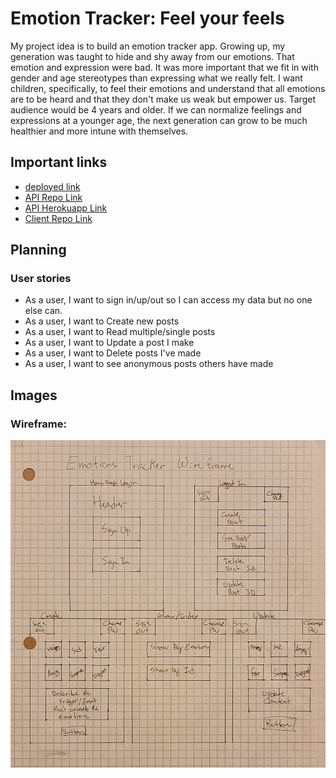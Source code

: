 # Emotion Tracker: Feel your feels

My project idea is to build an emotion tracker app. Growing up, my generation was taught to hide and shy away from our emotions. That emotion and expression were bad. It was more important that we fit in with gender and age stereotypes than expressing what we really felt. I want children, specifically, to feel their emotions and understand that all emotions are to be heard and that they don't make us weak but empower us. Target audience would be 4 years and older. If we can normalize feelings and expressions at a younger age, the next generation can grow to be much healthier and more intune with themselves.

## Important links
- [deployed link](https://miketocoding.github.io/emotion-tracker-client/)
- [API Repo Link](https://github.com/miketocoding/emotion-tracker)
- [API Herokuapp Link](https://fathomless-lowlands-47912.herokuapp.com)
- [Client Repo Link](https://github.com/miketocoding/emotion-tracker-client)

## Planning

### User stories

- As a user, I want to sign in/up/out so I can access my data but no one else can.
- As a user, I want to Create new posts
- As a user, I want to Read multiple/single posts
- As a user, I want to Update a post I make
- As a user, I want to Delete posts I've made
- As a user, I want to see anonymous posts others have made

## Images

### Wireframe:
![Emotion Tracker Wireframe](./public/project2wireframe.jpeg)
